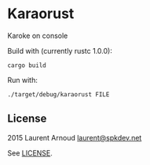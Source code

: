 # Karaorust

Karoke on console

Build with (currently rustc 1.0.0):

~~~ console
cargo build
~~~

Run with:

~~~ console
./target/debug/karaorust FILE
~~~

## License

2015 Laurent Arnoud <laurent@spkdev.net>

See [LICENSE](LICENSE).
